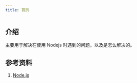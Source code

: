 ```yaml
---
title: 首页
---
```


## 介绍

主要用于解决在使用 Nodejs 时遇到的问题，以及是怎么解决的。



## 参考资料

1. [Node.js](https://nodejs.org/dist/latest-v10.x/docs/api/)